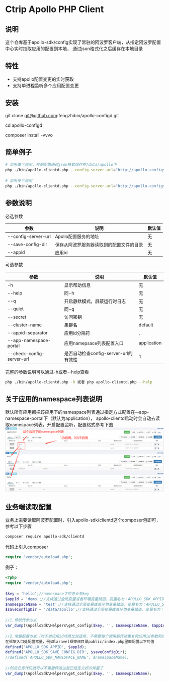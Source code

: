 Ctrip Apollo PHP Client
=======================
## 说明
这个仓库基于apollo-sdk/config实现了常驻的阿波罗客户端，从指定阿波罗配置中心实时拉取应用的配置到本地，
通过json格式化之后缓存在本地目录

## 特性
- 支持apollo配置变更的实时获取
- 支持单进程监听多个应用配置变更

## 安装
git clone git@github.com:fengzhibin/apollo-configd.git

cd apollo-configd

composer install -vvvo

## 简单例子
```bash
# 监听单个应用，并把配置通过json格式保存在/data/apollo下
php ./bin/apollo-clientd.php --config-server-url="http://apollo-configserver.demo.com" --appid="demo" --save-config-dir="/data/apollo"

# 监听多个应用
php ./bin/apollo-clientd.php --config-server-url="http://apollo-configserver.demo.com" --appid="demo1,demo2,demo3" --save-config-dir="/data/apollo"
```

## 参数说明
必选参数

|  参数   | 说明  | 默认值  |
|  ----  | ----  | ----  |
| --config-server-url  | Apollo配置服务的地址| 无 |
| --save-config-dir  | 保存从阿波罗服务器读取到的配置文件的目录| 无 |
| --appid   | 应用id | 无 |

可选参数

| 参数                       | 说明                        |默认值|
| ----                      | ----                        |----|
| -h                        | 显示帮助信息                  |无|
| --help                    | 同-h                        |无|
| --q                       | 开启静默模式，屏蔽运行时日志    |无|
| --quiet                   | 同-q                        |无|
| --secret                  | 访问密钥                     |无|
| --cluster-name            | 集群名                      |default|
| --appid-separator         | 应用id分隔符                 |,|
| --app-namespace-portal    | 应用namepsace列表配置入口     |application|
| --check-config-server-url | 是否自动检查config-server-url的有效性     |1|

完整的参数说明可以通过-h或者--help查看
```bash
php ./bin/apollo-clientd.php -h 或者 php apollo-clientd.php --help
```

## 关于应用的namespace列表说明
默认所有应用都把该应用下的namespace列表通过指定方式配置在--app-namespace-portal下（默认为application），
apollo-clientd启动时会自动去读取namespace列表，开启配置监听，配置格式参考下图
![Screenshot](https://raw.githubusercontent.com/fengzhibin/apollo-sdk-clientd/master/images/namespace_portal.png)

## 业务端读取配置
业务上需要读取阿波罗配置时，引入apollo-sdk/clientd这个composer包即可，参考以下步骤
```bash
composer require apollo-sdk/clientd
```

代码上引入composer
```php
require 'vendor/autoload.php';
```

例子：
```php
<?php
require 'vendor/autoload.php';

$key = 'hello';//namespace下的各业务key
$appId = 'demo';//支持通过全局变量或者环境变量赋值，变量名为：APOLLO_SDK_APPID
$namespaceName = 'test';//支持通过全局变量或者环境变量赋值，变量名为：APOLLO_SDK_NAMESPACE_NAME
$saveConfigDir = '/data/apollo';//支持通过全局变量或者环境变量赋值，变量名为：APOLLO_SDK_SAVE_CONFIG_DIR

//1.传统传参方式
var_dump(\ApolloSdk\Helpers\get_config($key, '', $namespaceName, $appId, $saveConfigDir));

//2.常量配置方式（对于单应用id场景比较适用，不需要每个调用都传递重复的应用id参数和保存配置目录参数）
在框架入口处配置常量，例如laravel框架根目录public/index.php里面配置以下的值
defined('APOLLO_SDK_APPID', $appId);
defined('APOLLO_SDK_SAVE_CONFIG_DIR', $saveConfigDir);
//defined('APOLLO_SDK_NAMESPACE_NAME', $namespaceName);

//然后业务代码就可以不需要传递这些已经定义好的常量了
var_dump(\ApolloSdk\Helpers\get_config($key, '', $namespaceName);

